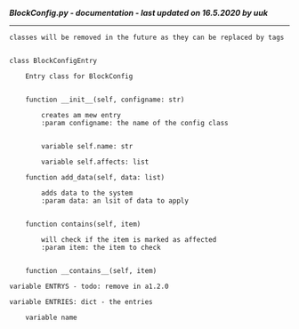 ***BlockConfig.py - documentation - last updated on 16.5.2020 by uuk***
___

    classes will be removed in the future as they can be replaced by tags


    class BlockConfigEntry
        
        Entry class for BlockConfig


        function __init__(self, configname: str)
            
            creates am mew entry
            :param configname: the name of the config class


            variable self.name: str

            variable self.affects: list

        function add_data(self, data: list)
            
            adds data to the system
            :param data: an lsit of data to apply


        function contains(self, item)
            
            will check if the item is marked as affected
            :param item: the item to check


        function __contains__(self, item)

    variable ENTRYS - todo: remove in a1.2.0

    variable ENTRIES: dict - the entries

        variable name